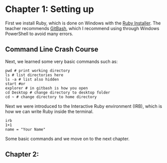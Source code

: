 
# Chapter 1: Setting up

First we install Ruby, which is done on Windows with the [Ruby Installer](https://rubyinstaller.org/downloads/).  The teacher recommends [GitBash](https://git-scm.com/download/win), which I recommend using through Windows PowerShell to avoid many errors.
## Command Line Crash Course
Next, we learned some very basic commands such as:
```shell
pwd # print working directory
ls # list directories here
ls -a # list also hidden
start #or
explorer # in gitbash is how you open 
cd Desktop # change directory to desktop folder
cd ~ # change directory to home directory
```

Next we were introduced to the Interactive Ruby environment (IRB), which is how we can write Ruby inside the terminal.

```shell
irb
1+1
name = "Your Name"
```

Some basic commands and we move on to the next chapter.

## Chapter 2: 
